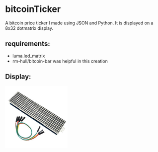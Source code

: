 # bitcoinTicker

A bitcoin price ticker I made using JSON and Python. It is displayed on a 8x32 dotmatrix display.

## requirements: 

* luma.led_matrix
* rm-hull/bitcoin-bar was helpful in this creation

## Display: 
<p>
  <a name="top" href="https://github.com/nolimitcarter/bitcoinTicker">
    <img height="200px" width="200px" src="pics/dotmatrix.jpg">
  </a>
</p>

